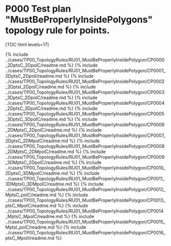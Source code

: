 # P000 Test plan "MustBeProperlyInsidePolygons" topology rule for points.

[TOC html levels=17]

{% include ../cases/TP00_TopologyRules/RU01_MustBeProperlyInsidePolygon/CP0000_2DptsC_2DpolC/readme.md %}
{% include ../cases/TP00_TopologyRules/RU01_MustBeProperlyInsidePolygon/CP0001_2DptsC_2DpolI/readme.md %}
{% include ../cases/TP00_TopologyRules/RU01_MustBeProperlyInsidePolygon/CP0002_2DptsI_2DpolC/readme.md %}
{% include ../cases/TP00_TopologyRules/RU01_MustBeProperlyInsidePolygon/CP0003_3DptsC_2DpolC/readme.md %}
{% include ../cases/TP00_TopologyRules/RU01_MustBeProperlyInsidePolygon/CP0004_2DptsC_3DpolC/readme.md %}
{% include ../cases/TP00_TopologyRules/RU01_MustBeProperlyInsidePolygon/CP0005_3DptsC_3DpolC/readme.md %}
{% include ../cases/TP00_TopologyRules/RU01_MustBeProperlyInsidePolygon/CP0006_2DMptsC_2DpolC/readme.md %}
{% include ../cases/TP00_TopologyRules/RU01_MustBeProperlyInsidePolygon/CP0007_2DptsC_2DMpolC/readme.md %}
{% include ../cases/TP00_TopologyRules/RU01_MustBeProperlyInsidePolygon/CP0008_2DMptsC_2DMpolC/readme.md %}
{% include ../cases/TP00_TopologyRules/RU01_MustBeProperlyInsidePolygon/CP0009_3DMptsC_2DpolC/readme.md %}
{% include ../cases/TP00_TopologyRules/RU01_MustBeProperlyInsidePolygon/CP0010_2DptsC_3DMpolC/readme.md %}
{% include ../cases/TP00_TopologyRules/RU01_MustBeProperlyInsidePolygon/CP0011_3DMptsC_3DMpolC/readme.md %}
{% include ../cases/TP00_TopologyRules/RU01_MustBeProperlyInsidePolygon/CP0012_MptsC_polC/readme.md %}
{% include ../cases/TP00_TopologyRules/RU01_MustBeProperlyInsidePolygon/CP0013_ptsC_MpolC/readme.md %}
{% include ../cases/TP00_TopologyRules/RU01_MustBeProperlyInsidePolygon/CP0014_MptsC_MpolC/readme.md %}
{% include ../cases/TP00_TopologyRules/RU01_MustBeProperlyInsidePolygon/CP0015_MptsI_polC/readme.md %}
{% include ../cases/TP00_TopologyRules/RU01_MustBeProperlyInsidePolygon/CP0016_ptsC_MpolI/readme.md %}
